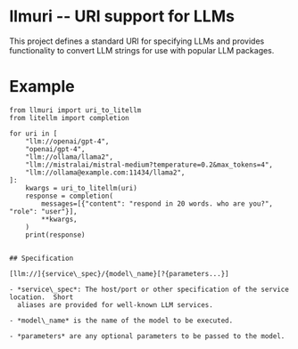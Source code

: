 # llmuri -- URI support for LLMs

This project defines a standard URI for specifying LLMs and provides functionality to
convert LLM strings for use with popular LLM packages.

# Example

```
from llmuri import uri_to_litellm
from litellm import completion

for uri in [
    "llm://openai/gpt-4",
    "openai/gpt-4",
    "llm://ollama/llama2",
    "llm://mistralai/mistral-medium?temperature=0.2&max_tokens=4",
    "llm://ollama@example.com:11434/llama2",
]:
    kwargs = uri_to_litellm(uri)
    response = completion(
        messages=[{"content": "respond in 20 words. who are you?", "role": "user"}],
        **kwargs,
    )
    print(response)


## Specification

[llm://]{service\_spec}/{model\_name}[?{parameters...}]

- *service\_spec*: The host/port or other specification of the service location.  Short
  aliases are provided for well-known LLM services.

- *model\_name* is the name of the model to be executed.

- *parameters* are any optional parameters to be passed to the model.
